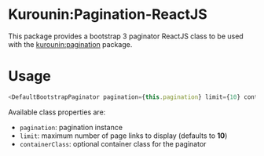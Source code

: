 Kurounin:Pagination-ReactJS
=================

This package provides a bootstrap 3 paginator ReactJS class to be used with the [kurounin:pagination](https://atmospherejs.com/kurounin/pagination) package.

# Usage
```js
<DefaultBootstrapPaginator pagination={this.pagination} limit={10} containerClass="text-center" />
```

Available class properties are:
* `pagination`: pagination instance
* `limit`: maximum number of page links to display (defaults to **10**)
* `containerClass`: optional container class for the paginator
